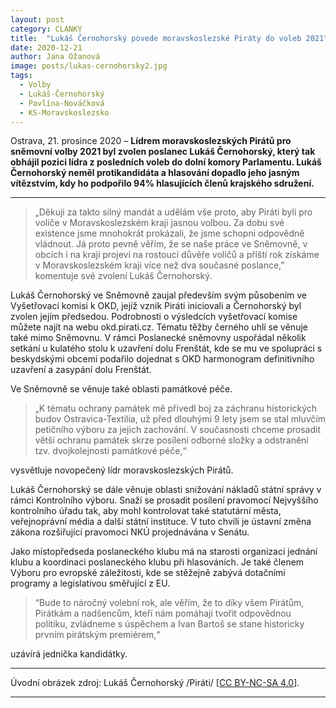 ```yaml
---
layout: post
category: CLANKY
title:  "Lukáš Černohorský povede moravskoslezské Piráty do voleb 2021"
date: 2020-12-21
author: Jana Ožanová
image: posts/lukas-cernohorsky2.jpg
tags:
  - Volby
  - Lukáš-Černohorský
  - Pavlína-Nováčková
  - KS-Moravskoslezsko
---
```


Ostrava, 21. prosince 2020 – **Lídrem moravskoslezských Pirátů pro sněmovní volby 2021 byl zvolen poslanec Lukáš Černohorský, který tak obhájil pozici lídra z posledních voleb do dolní komory Parlamentu. Lukáš Černohorský neměl protikandidáta a hlasování dopadlo jeho jasným vítězstvím, kdy ho podpořilo 94% hlasujících členů krajského sdružení.**

<hr />

>„Děkuji za takto silný mandát a udělám vše proto, aby Piráti byli pro voliče v Moravskoslezském kraji jasnou volbou. Za dobu své existence jsme mnohokrát prokázali, že jsme schopni odpovědně vládnout. Já proto pevně věřím, že se naše práce ve Sněmovně, v obcích i na kraji projeví na rostoucí důvěře voličů a příští rok získáme v Moravskoslezském kraji více než dva současné poslance,” komentuje své zvolení Lukáš Černohorský. 

Lukáš Černohorský ve Sněmovně zaujal především svým působením ve Vyšetřovací komisi k OKD, jejíž vznik Piráti iniciovali a Černohorský byl zvolen jejím předsedou. Podrobnosti o výsledcích vyšetřovací komise můžete najít na webu okd.pirati.cz. Tématu těžby černého uhlí se věnuje také mimo Sněmovnu. V rámci Poslanecké sněmovny uspořádal několik setkání u kulatého stolu k uzavření dolu Frenštát, kde se mu ve spolupráci s beskydskými obcemi podařilo dojednat s OKD harmonogram definitivního uzavření a zasypání dolu Frenštát. 

Ve Sněmovně se věnuje také oblasti památkové péče. 

>„K tématu ochrany památek mě přivedl boj za záchranu historických budov Ostravica-Textilia, už před dlouhými 9 lety jsem se stal mluvčím petičního výboru za jejich zachování. V současnosti chceme prosadit větší ochranu památek skrze posílení odborné složky a odstranění tzv. dvojkolejnosti památkové péče,“ 

vysvětluje novopečený lídr moravskoslezských Pirátů. 

Lukáš Černohorský se dále věnuje oblasti snižování nákladů státní správy v rámci Kontrolního výboru. Snaží se prosadit posílení pravomocí Nejvyššího kontrolního úřadu tak, aby mohl kontrolovat také statutární města, veřejnoprávní média a další státní instituce. V tuto chvíli je ústavní změna zákona rozšiřující pravomoci NKÚ projednávána v Senátu. 

Jako místopředseda poslaneckého klubu má na starosti organizaci jednání klubu a koordinaci poslaneckého klubu při hlasováních. Je také členem Výboru pro evropské záležitosti, kde se stěžejně zabývá dotačními programy a legislativou směřující z EU. 

>“Bude to náročný volební rok, ale věřím, že to díky všem Pirátům, Pirátkám a nadšencům, kteří nám pomáhají tvořit odpovědnou politiku, zvládneme s úspěchem a Ivan Bartoš se stane historicky prvním pirátským premiérem,“

uzávírá jednička kandidátky.

---

Úvodní obrázek zdroj: Lukáš Černohorský /Piráti/ \[[CC BY-NC-SA 4.0](https://creativecommons.org/licenses/by-nc-sa/4.0/deed.cs)\].

- - -
